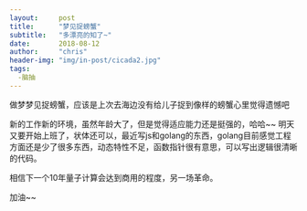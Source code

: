 ```yaml
---
layout:     post
title:      "梦见捉螃蟹"
subtitle:   "多漂亮的知了~"
date:       2018-08-12
author:     "chris"
header-img: "img/in-post/cicada2.jpg"
tags:
  -脑抽
---
```


做梦梦见捉螃蟹，应该是上次去海边没有给儿子捉到像样的螃蟹心里觉得遗憾吧

新的工作新的环境，虽然年龄大了，但是觉得适应能力还是挺强的，哈哈~~
明天又要开始上班了，状体还可以，最近写js和golang的东西，golang目前感觉工程方面还是少了很多东西，动态特性不足，函数指针很有意思，可以写出逻辑很清晰的代码。

相信下一个10年量子计算会达到商用的程度，另一场革命。

加油~~
